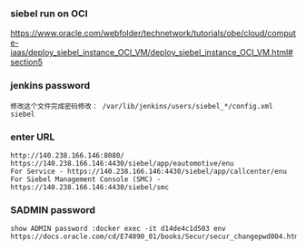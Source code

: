 ### siebel run on OCI 
https://www.oracle.com/webfolder/technetwork/tutorials/obe/cloud/compute-iaas/deploy_siebel_instance_OCI_VM/deploy_siebel_instance_OCI_VM.html#section5

### jenkins password

```
修改这个文件完成密码修改： /var/lib/jenkins/users/siebel_*/config.xml 
siebel
```

### enter URL
```
http://140.238.166.146:8080/
https://140.238.166.146:4430/siebel/app/eautomotive/enu
For Service - https://140.238.166.146:4430/siebel/app/callcenter/enu
For Siebel Management Console (SMC) - https://140.238.166.146:4430/siebel/smc
```
### SADMIN password
```
show ADMIN password :docker exec -it d14de4c1d503 env
https://docs.oracle.com/cd/E74890_01/books/Secur/secur_changepwd004.htm
```
